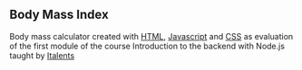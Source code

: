 ## Body Mass Index

Body mass calculator created with [HTML](https://developer.mozilla.org/pt-BR/docs/Web/HTML), [Javascript](https://developer.mozilla.org/pt-BR/docs/Web/JavaScript) and [CSS](https://developer.mozilla.org/pt-BR/docs/Web/CSS) as evaluation of the first module of the course Introduction to the backend with Node.js taught by [Italents](https://italents.com.br/)
